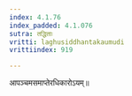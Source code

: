 ```yaml
---
index: 4.1.76
index_padded: 4.1.076
sutra: तद्धिताः
vritti: laghusiddhantakaumudi
vrittiindex: 919

---
```

आपञ्चमसमाप्तेरधिकारोऽयम्॥